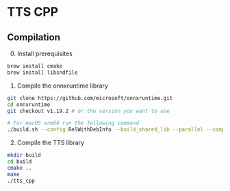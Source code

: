 # TTS CPP

## Compilation

0. Install prerequisites
```bash
brew install cmake
brew install libsndfile
```

1. Compile the onnxruntime library
```bash
git clone https://github.com/microsoft/onnxruntime.git
cd onnxruntime
git checkout v1.19.2 # or the version you want to use

# For macOS arm64 run the following command
./build.sh --config RelWithDebInfo --build_shared_lib --parallel --compile_no_warning_as_error --skip_submodule_sync --cmake_extra_defines CMAKE_OSX_ARCHITECTURES=arm64
```

2. Compile the TTS library
```bash
mkdir build
cd build
cmake ..
make
./tts_cpp
```